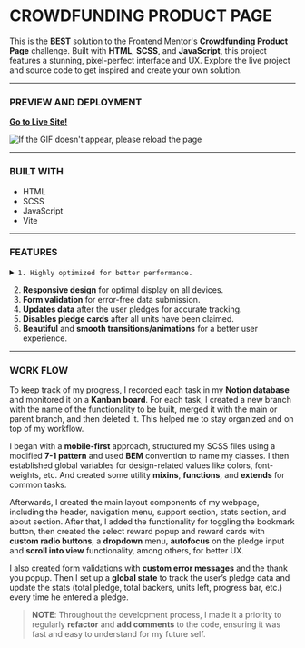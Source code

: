 # CROWDFUNDING PRODUCT PAGE

This is the **BEST** solution to the Frontend Mentor's **Crowdfunding Product Page** challenge. Built with **HTML**, **SCSS**, and **JavaScript**, this project features a stunning, pixel-perfect interface and UX. Explore the live project and source code to get inspired and create your own solution.

---

### PREVIEW AND DEPLOYMENT

**[Go to Live Site!](https://fem-crowdfunding-product-page.netlify.app/)**

![If the GIF doesn't appear, please reload the page](https://res.cloudinary.com/docbyxdd1/image/upload/v1677390489/projects/Github/crowfunding-product-page/final-preview.gif)

---

### BUILT WITH

- HTML
- SCSS
- JavaScript
- Vite

---

### FEATURES

<details>
  <summary><code>1. Highly optimized for better performance.</code></summary>
  
  ####
  
  - Bundled and minified HTML, SCSS, and JS files for faster load times
  - Optimized images to reduce file size without sacrificing quality
  - Local fonts used to reduce loading time and improve page speed
  - Preloading of fonts and resources to improve perceived performance and reduce latency
  
  ####
  
  ![If the GIF doesn't appear, please reload the page](https://res.cloudinary.com/docbyxdd1/image/upload/v1677390864/projects/Github/crowfunding-product-page/speed_ztmqub.gif)
  
  ---
  
</details>

2. **Responsive design** for optimal display on all devices.
3. **Form validation** for error-free data submission.
4. **Updates data** after the user pledges for accurate tracking.
5. **Disables pledge cards** after all units have been claimed.
6. **Beautiful** and **smooth transitions/animations** for a better user experience.

---

### WORK FLOW

To keep track of my progress, I recorded each task in my **Notion database** and monitored it on a **Kanban board**. For each task, I created a new branch with the name of the functionality to be built, merged it with the main or parent branch, and then deleted it. This helped me to stay organized and on top of my workflow.

I began with a **mobile-first** approach, structured my SCSS files using a modified **7-1 pattern** and used **BEM** convention to name my classes. I then established global variables for design-related values like colors, font-weights, etc. And created some utility **mixins**, **functions**, and **extends** for common tasks.

Afterwards, I created the main layout components of my webpage, including the header, navigation menu, support section, stats section, and about section. After that, I added the functionality for toggling the bookmark button, then created the select reward popup and reward cards with **custom radio buttons**, a **dropdown** menu, **autofocus** on the pledge input and **scroll into view** functionality, among others, for better UX.

I also created form validations with **custom error messages** and the thank you popup. Then I set up a **global state** to track the user’s pledge data and update the stats (total pledge, total backers, units left, progress bar, etc.) every time he entered a pledge.

> **NOTE**: Throughout the development process, I made it a priority to regularly **refactor** and **add comments** to the code, ensuring it was fast and easy to understand for my future self.
